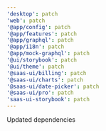 ```yaml
---
'desktop': patch
'web': patch
'@app/config': patch
'@app/features': patch
'@app/graphql': patch
'@app/i18n': patch
'@app/mock-graphql': patch
'@ui/storybook': patch
'@ui/theme': patch
'@saas-ui/billing': patch
'@saas-ui/charts': patch
'@saas-ui/date-picker': patch
'@saas-ui/pro': patch
'saas-ui-storybook': patch
---
```


Updated dependencies
